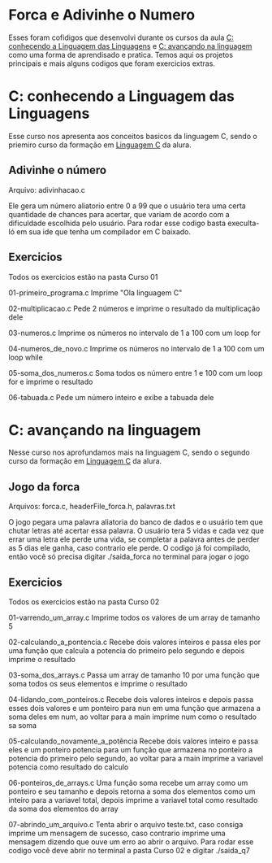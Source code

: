 # Forca e Adivinhe o Numero

Esses foram cofidigos que desenvolvi durante os cursos da aula [C: conhecendo a Linguagem das Linguagens](https://cursos.alura.com.br/course/introducao-a-programacao-com-c-parte-1) e [C: avançando na linguagem](https://cursos.alura.com.br/course/introducao-a-programacao-com-c-parte-2) como uma forma de aprendisado e pratica. Temos aqui os projetos principais e mais alguns codigos que foram exercicios extras.

# C: conhecendo a Linguagem das Linguagens

Esse curso nos apresenta aos conceitos basicos da linguagem C, sendo o priemiro curso da formação em [Linguagem C](https://cursos.alura.com.br/formacao-linguagem-c) da alura.

## Adivinhe o número
Arquivo: adivinhacao.c

Ele gera um número aliatorio entre 0 a 99 que o usuário tera uma certa quantidade de chances para acertar, que variam de acordo com a dificuldade escolhida pelo usuário. Para rodar esse codigo basta execulta-ló em sua ide que tenha um compilador em C baixado.

## Exercicios
Todos os exercicios estão na pasta Curso 01

01-primeiro_programa.c
    Imprime "Ola linguagem C"

02-multiplicacao.c
    Pede 2 números e imprime o resultado da multiplicação dele

03-numeros.c
    Imprime os números no intervalo de 1 a 100 com um loop for

04-numeros_de_novo.c
    Imprime os números no intervalo de 1 a 100 com um loop while

05-soma_dos_numeros.c
    Soma todos os número entre 1 e 100 com um loop for e imprime o resultado

06-tabuada.c
    Pede um número inteiro e exibe a tabuada dele

# C: avançando na linguagem
Nesse curso nos aprofundamos mais na linguagem C, sendo o segundo curso da formação em [Linguagem C](https://cursos.alura.com.br/formacao-linguagem-c) da alura.

## Jogo da forca
Arquivos: forca.c, headerFile_forca.h, palavras.txt

O jogo pegara uma palavra aliatoria do banco de dados e o usuário tem que chutar letras até acertar essa palavra. O usuário tera 5 vidas e cada vez que errar uma letra ele perde uma vida, se completar a palavra antes de perder as 5 dias ele ganha, caso contrario ele perde.
O codigo já foi compilado, então você só precisa digitar ./saida_forca no terminal para jogar o jogo

## Exercicios
Todos os exercicios estão na pasta Curso 02

01-varrendo_um_array.c
    Imprime todos os valores de um array de tamanho 5

02-calculando_a_pontencia.c
    Recebe dois valores inteiros e passa eles por uma função que calcula a potencia do primeiro pelo segundo e depois imprime o resultado

03-soma_dos_arrays.c
    Passa um array de tamanho 10 por uma função que soma todos os seus elementos e imprime o resultado

04-lidando_com_ponteiros.c
    Recebe dois valores inteiros e depois passa esses dois valores e um ponteiro para nun em uma função que armazena a soma deles em num, ao voltar para a main imprime num como o resultado sa soma

05-calculando_novamente_a_potência
    Recebe dois valores inteiro e passa eles e um ponteiro potencia para um função que armazena no ponteiro a potencia do primeiro pelo segundo, ao voltar para a main imprime a variavel potencia como resultado do calculo

06-ponteiros_de_arrays.c
    Uma função soma recebe um array como um ponteiro e seu tamanho e depois retorna a soma dos elementos como um inteiro para a variavel total, depois imprime a variavel total como resultado da soma dos elementos do array

07-abrindo_um_arquivo.c
    Tenta abrir o arquivo teste.txt, caso consiga imprime um mensagem de sucesso, caso contrario imprime uma mensagem dizendo que ouve um erro ao abrir o arquivo.
    Para rodar esse codigo você deve abrir no terminal a pasta Curso 02 e digitar ./saida_q7